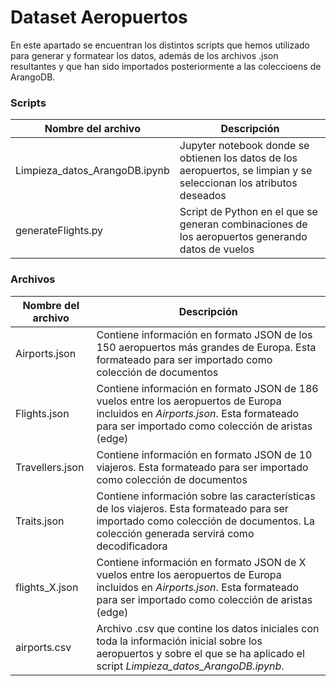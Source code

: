 # Dataset Aeropuertos

En este apartado se encuentran los distintos scripts que hemos utilizado para generar y formatear los datos, además de los archivos .json resultantes y que han sido importados posteriormente a las coleccioens de ArangoDB.  

### Scripts 

| Nombre del archivo | Descripción |
| --- | --- |
| Limpieza_datos_ArangoDB.ipynb  | Jupyter notebook donde se obtienen los datos de los aeropuertos, se limpian y se seleccionan los atributos deseados |
| generateFlights.py | Script de Python en el que se generan combinaciones de los aeropuertos generando datos de vuelos |


### Archivos

| Nombre del archivo | Descripción |
| --- | --- |
| Airports.json | Contiene información en formato JSON de los 150 aeropuertos más grandes de Europa. Esta formateado para ser importado como colección de documentos |
| Flights.json | Contiene información en formato JSON de 186 vuelos entre los aeropuertos de Europa incluidos en *Airports.json*. Esta formateado para ser importado como colección de aristas (edge) |
| Travellers.json | Contiene información en formato JSON de 10 viajeros. Esta formateado para ser importado como colección de documentos |
| Traits.json | Contiene información sobre las características de los viajeros. Esta formateado para ser importado como colección de documentos. La colección generada servirá como decodificadora |
| flights_X.json | Contiene información en formato JSON de X vuelos entre los aeropuertos de Europa incluidos en *Airports.json*. Esta formateado para ser importado como colección de aristas (edge) |
| airports.csv | Archivo .csv que contine los datos iniciales con toda la información inicial sobre los aeropuertos y sobre el que se ha aplicado el script *Limpieza_datos_ArangoDB.ipynb*. |


